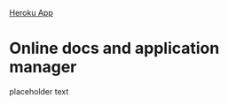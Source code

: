 [Heroku App](https://eyes-online.herokuapp.com/)

# Online docs and application manager

placeholder text
